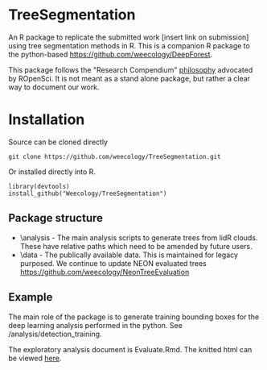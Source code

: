 # TreeSegmentation

An R package to replicate the submitted work [insert link on submission] using tree segmentation methods in R. This is a companion R package to the python-based
https://github.com/weecology/DeepForest.

This package follows the "Research Compendium" [philosophy](https://github.com/ropensci/rrrpkg/blob/master/README.md) advocated by ROpenSci. It is not meant as a stand alone package, but rather a clear way to document our work.

# Installation

Source can be cloned directly

```
git clone https://github.com/weecology/TreeSegmentation.git
```

Or installed directly into R.

```{r,eval=F}
library(devtools)
install_github("Weecology/TreeSegmentation")
```

## Package structure
* \analysis - The main analysis scripts to generate trees from lidR clouds. These have relative paths which need to be amended by future users.
* \data - The publically available data. This is maintained for legacy purposed. We continue to update NEON evaluated trees https://github.com/weecology/NeonTreeEvaluation

## Example

The main role of the package is to generate training bounding boxes for the deep learning analysis performed in the python. See /analysis/detection_training.

The exploratory analysis document is Evaluate.Rmd. The knitted html can be viewed [here](https://github.com/weecology/TreeSegmentation/blob/master/analysis/Evaluate.html).

